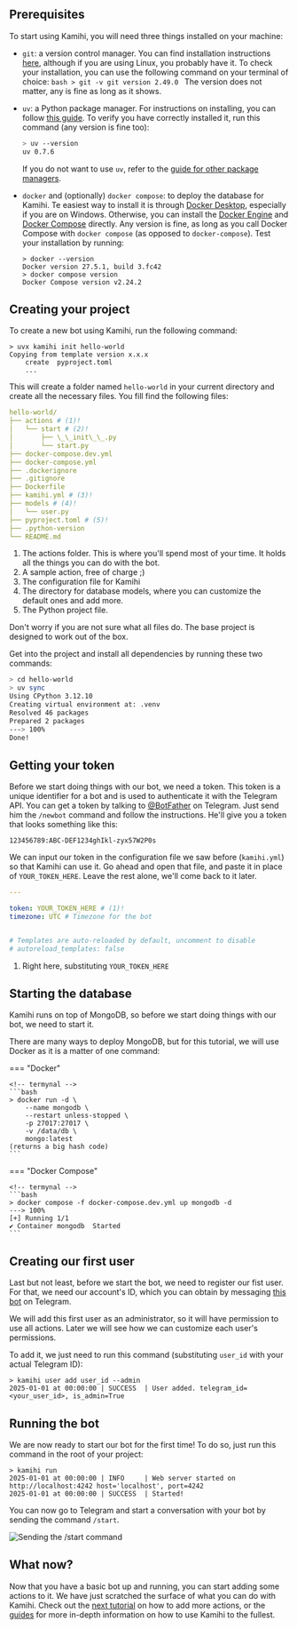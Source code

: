 ## Prerequisites

To start using Kamihi, you will need three things installed on your machine:

- `git`: a version control manager. You can find installation instructions [here](https://git-scm.com/downloads), although if you are using Linux, you probably have it. To check your installation, you can use the following command on your terminal of choice:
      <!-- termynal -->
      ```bash
      > git -v
      git version 2.49.0
      ```
      The version does not matter, any is fine as long as it shows.

- `uv`: a Python package manager. For instructions on installing, you can follow [this guide](https://docs.astral.sh/uv/getting-started/installation/). To verify you have correctly installed it, run this command (any version is fine too):
    <!-- termynal -->
    ```bash
    > uv --version
    uv 0.7.6
    ```
    If you do not want to use `uv`, refer to the [guide for other package managers](../guides/projects/other-package-managers.md).

- `docker` and (optionally) `docker compose`: to deploy the database for Kamihi. Te easiest way to install it is through [Docker Desktop](https://docs.docker.com/desktop/), especially if you are on Windows. Otherwise, you can install the [Docker Engine](https://docs.docker.com/engine/install/) and [Docker Compose](https://docs.docker.com/compose/install/) directly. Any version is fine, as long as you call Docker Compose with `docker compose` (as opposed to `docker-compose`). Test your installation by running:
    <!-- termynal -->
    ```shell
    > docker --version
    Docker version 27.5.1, build 3.fc42
    > docker compose version
    Docker Compose version v2.24.2
    ```

## Creating your project

To create a new bot using Kamihi, run the following command:

<!-- termynal -->
```
> uvx kamihi init hello-world
Copying from template version x.x.x
    create  pyproject.toml
    ...    
```

This will create a folder named `hello-world` in your current directory and create all the necessary files. You fill find the following files:

``` yaml
hello-world/
├── actions # (1)!
│   └── start # (2)!
│       ├── \_\_init\_\_.py
│       └── start.py
├── docker-compose.dev.yml
├── docker-compose.yml
├── .dockerignore
├── .gitignore
├── Dockerfile
├── kamihi.yml # (3)!
├── models # (4)!
│   └── user.py
├── pyproject.toml # (5)!
├── .python-version
└── README.md
```

1. The actions folder. This is where you'll spend most of your time. It holds all the things you can do with the bot.
2. A sample action, free of charge ;)
3. The configuration file for Kamihi
4. The directory for database models, where you can customize the default ones and add more.
5. The Python project file.

Don't worry if you are not sure what all files do. The base project is designed to work out of the box.

Get into the project and install all dependencies by running these two commands:

<!-- termynal -->
```bash
> cd hello-world
> uv sync
Using CPython 3.12.10
Creating virtual environment at: .venv
Resolved 46 packages
Prepared 2 packages
---> 100%
Done!
```

## Getting your token

Before we start doing things with our bot, we need a token. This token is a unique identifier for a bot and is used to authenticate it with the Telegram API. You can get a token by talking to [@BotFather](https://t.me/botfather) on Telegram. Just send him the `/newbot` command and follow the instructions. He'll give you a token that looks something like this:

```
123456789:ABC-DEF1234ghIkl-zyx57W2P0s
```

We can input our token in the configuration file we saw before (`kamihi.yml`) so that Kamihi can use it. Go ahead and open that file, and paste it in place of `YOUR_TOKEN_HERE`. Leave the rest alone, we'll come back to it later.

```yaml
---

token: YOUR_TOKEN_HERE # (1)!
timezone: UTC # Timezone for the bot


# Templates are auto-reloaded by default, uncomment to disable
# autoreload_templates: false
```

1. Right here, substituting `YOUR_TOKEN_HERE`

## Starting the database

Kamihi runs on top of MongoDB, so before we start doing things with our bot, we need to start it.

There are many ways to deploy MongoDB, but for this tutorial, we will use Docker as it is a matter of one command:

=== "Docker"

    <!-- termynal -->
    ```bash
    > docker run -d \
        --name mongodb \
        --restart unless-stopped \
        -p 27017:27017 \
        -v /data/db \
        mongo:latest
    (returns a big hash code)
    ```

=== "Docker Compose"

    <!-- termynal -->
    ```bash
    > docker compose -f docker-compose.dev.yml up mongodb -d
    ---> 100%
    [+] Running 1/1
    ✔ Container mongodb  Started
    ```

## Creating our first user

Last but not least, before we start the bot, we need to register our fist user. For that, we need our account's ID, which you can obtain by messaging [this bot](https://t.me/myidbot) on Telegram.

We will add this first user as an administrator, so it will have permission to use all actions. Later we will see how we can customize each user's permissions.

To add it, we just need to run this command (substituting `user_id` with your actual Telegram ID):

<!-- termynal -->
```shell
> kamihi user add user_id --admin
2025-01-01 at 00:00:00 | SUCCESS  | User added. telegram_id=<your_user_id>, is_admin=True
```

## Running the bot

We are now ready to start our bot for the first time! To do so, just run this command in the root of your project:

<!-- termynal -->
```shell
> kamihi run
2025-01-01 at 00:00:00 | INFO     | Web server started on http://localhost:4242 host='localhost', port=4242
2025-01-01 at 00:00:00 | SUCCESS  | Started!

```

You can now go to Telegram and start a conversation with your bot by sending the command `/start`.

![Sending the `/start` command](../images/tutorials-your-first-bot-start.png)

## What now?

Now that you have a basic bot up and running, you can start adding some actions to it. We have just scratched the surface of what you can do with Kamihi. Check out the [next tutorial](adding-actions.md) on how to add more actions, or the [guides](../guides/index.md) for more in-depth information on how to use Kamihi to the fullest.

